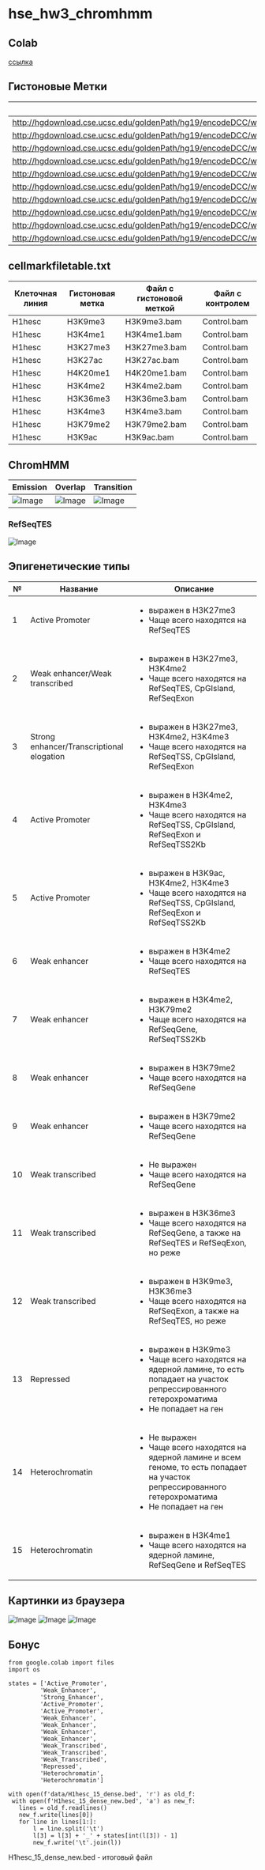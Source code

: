 # hse_hw3_chromhmm

## Colab
[ссылка](https://colab.research.google.com/drive/1XXUbdWo--8thwTWiSKGfCPAcDKWm8bnV?usp=sharing)

## Гистоновые Метки
File | Name
--- | ---
http://hgdownload.cse.ucsc.edu/goldenPath/hg19/encodeDCC/wgEncodeBroadHistone/wgEncodeBroadHistoneH1hescH3k27acStdAlnRep1.bam | H3K27ac.bam
http://hgdownload.cse.ucsc.edu/goldenPath/hg19/encodeDCC/wgEncodeBroadHistone/wgEncodeBroadHistoneH1hescH3k27me3StdAlnRep1.bam | H3K27me3.bam
http://hgdownload.cse.ucsc.edu/goldenPath/hg19/encodeDCC/wgEncodeBroadHistone/wgEncodeBroadHistoneH1hescH3k36me3StdAlnRep1.bam | H3K36me3.bam
http://hgdownload.cse.ucsc.edu/goldenPath/hg19/encodeDCC/wgEncodeBroadHistone/wgEncodeBroadHistoneH1hescH3k79me2StdAlnRep1.bam | H3K79me2.bam
http://hgdownload.cse.ucsc.edu/goldenPath/hg19/encodeDCC/wgEncodeBroadHistone/wgEncodeBroadHistoneH1hescH3k09me3StdAlnRep1.bam | H3K9me3.bam
http://hgdownload.cse.ucsc.edu/goldenPath/hg19/encodeDCC/wgEncodeBroadHistone/wgEncodeBroadHistoneH1hescH4k20me1StdAlnRep1.bam | H4K20me1.bam
http://hgdownload.cse.ucsc.edu/goldenPath/hg19/encodeDCC/wgEncodeBroadHistone/wgEncodeBroadHistoneH1hescH3k9acStdAlnRep1.bam | H3K9ac.bam
http://hgdownload.cse.ucsc.edu/goldenPath/hg19/encodeDCC/wgEncodeBroadHistone/wgEncodeBroadHistoneH1hescH3k4me1StdAlnRep1.bam  | H3K4me1.bam
http://hgdownload.cse.ucsc.edu/goldenPath/hg19/encodeDCC/wgEncodeBroadHistone/wgEncodeBroadHistoneH1hescH3k4me2StdAlnRep1.bam  | H3K4me2.bam
http://hgdownload.cse.ucsc.edu/goldenPath/hg19/encodeDCC/wgEncodeBroadHistone/wgEncodeBroadHistoneH1hescH3k4me3StdAlnRep1.bam  | H3K4me3.bam


## cellmarkfiletable.txt

Клеточная линия | Гистоновая метка | Файл с гистоновой меткой | Файл с контролем
--- | --- | --- | ---
H1hesc | H3K9me3 | H3K9me3.bam | Control.bam
H1hesc | H3K4me1 | H3K4me1.bam | Control.bam
H1hesc | H3K27me3 | H3K27me3.bam | Control.bam
H1hesc | H3K27ac | H3K27ac.bam | Control.bam
H1hesc | H4K20me1 | H4K20me1.bam | Control.bam
H1hesc | H3K4me2 | H3K4me2.bam | Control.bam
H1hesc | H3K36me3 | H3K36me3.bam | Control.bam
H1hesc | H3K4me3 | H3K4me3.bam | Control.bam
H1hesc | H3K79me2 |H3K79me2.bam | Control.bam
H1hesc | H3K9ac | H3K9ac.bam | Control.bam


## ChromHMM

Emission | Overlap | Transition 
 --- | --- | ---
![Image](/data/charts/states.png) | ![Image](/data/charts/regions.png) | ![Image](/data/charts/transitions.png)

### RefSeqTES
![Image](/data/charts/enrichment.png)

## Эпигенетические типы
№ | Название | Описание
 --- | --- | ---
1 | Active Promoter | <ul><li> выражен в H3K27me3 </li><li> Чаще всего находятся на RefSeqTES </li>
2 | Weak enhancer/Weak transcribed | <ul><li> выражен в H3K27me3, H3K4me2 </li><li> Чаще всего находятся на RefSeqTES, CpGIsland, RefSeqExon </li>
3 | Strong enhancer/Transcriptional elogation | <ul><li> выражен в H3K27me3, H3K4me2, H3K4me3 </li><li> Чаще всего находятся на RefSeqTSS, CpGIsland, RefSeqExon </li>
4 | Active Promoter | <ul><li> выражен в H3K4me2, H3K4me3 </li><li> Чаще всего находятся на RefSeqTSS, CpGIsland, RefSeqExon и RefSeqTSS2Kb </li>
5 | Active Promoter | <ul><li> выражен в H3K9ac, H3K4me2, H3K4me3 </li><li> Чаще всего находятся на RefSeqTSS, CpGIsland, RefSeqExon и RefSeqTSS2Kb </li>
6 | Weak enhancer | <ul><li> выражен в H3K4me2 </li><li> Чаще всего находятся на RefSeqTES </li>
7 | Weak enhancer | <ul><li> выражен в H3K4me2, H3K79me2 </li><li> Чаще всего находятся на RefSeqGene, RefSeqTSS2Kb </li>
8 | Weak enhancer | <ul><li> выражен в H3K79me2 </li><li> Чаще всего находятся на RefSeqGene </li>
9 | Weak enhancer | <ul><li> выражен в H3K79me2 </li><li> Чаще всего находятся на RefSeqGene </li>
10 | Weak transcribed | <ul><li> Не выражен </li><li> Чаще всего находятся на RefSeqGene </li>
11 | Weak transcribed | <ul><li> выражен в H3K36me3 </li><li> Чаще всего находятся на RefSeqGene, а также на RefSeqTES и RefSeqExon, но реже </li>
12 | Weak transcribed | <ul><li> выражен в H3K9me3, H3K36me3 </li><li> Чаще всего находятся на RefSeqExon, а также на RefSeqTES, но реже </li>
13 | Repressed | <ul><li> выражен в H3K9me3</li><li> Чаще всего находятся на ядерной ламине, то есть попадает на участок репрессированного гетерохроматима </li><li> Не попадает на ген </li>
14 | Heterochromatin | <ul><li> Не выражен </li><li> Чаще всего находятся на ядерной ламине и всем геноме, то есть попадает на участок репрессированного гетерохроматима </li><li> Не попадает на ген </li>
15 | Heterochromatin | <ul><li> выражен в H3K4me1 </li><li> Чаще всего находятся на ядерной ламине, RefSeqGene и RefSeqTES </li>

## Картинки из браузера
![Image](/data/browser/6-4-10-1-2-3-13-14.png)
![Image](/data/broswer/5-7-8-9-10.png)
![Image](/data/browser/11-15.png)
 
 ## Бонус
 ```
from google.colab import files
import os

states = ['Active_Promoter',
          'Weak_Enhancer',
          'Strong_Enhancer',
          'Active_Promoter',
          'Active_Promoter',
          'Weak_Enhancer',
          'Weak_Enhancer',
          'Weak_Enhancer',
          'Weak_Enhancer',
          'Weak_Transcribed',
          'Weak_Transcribed',
          'Weak_Transcribed',
          'Repressed',
          'Heterochromatin',
          'Heterochromatin']

with open(f'data/H1hesc_15_dense.bed', 'r') as old_f:
  with open(f'H1hesc_15_dense_new.bed', 'a') as new_f:
    lines = old_f.readlines()
    new_f.write(lines[0])
    for line in lines[1:]:
        l = line.split('\t')
        l[3] = l[3] + '_' + states[int(l[3]) - 1]
        new_f.write('\t'.join(l))
 ```
 
H1hesc_15_dense_new.bed - итоговый файл
